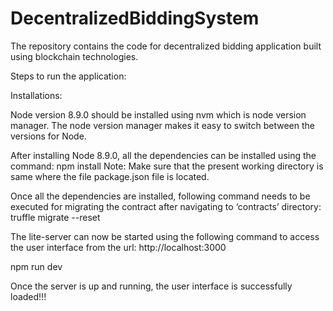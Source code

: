 # DecentralizedBiddingSystem
The repository contains the code for decentralized bidding application built using blockchain technologies.

Steps to run the application:

Installations:

Node version 8.9.0 should be installed using nvm which is node version manager. The node version manager makes it easy to switch between the versions for Node.

After installing Node 8.9.0, all the dependencies can be installed using the command:
npm install
Note: Make sure that the present working directory is same where the file package.json file is located.

Once all the dependencies are installed, following command needs to be executed for migrating the contract after navigating to ‘contracts’ directory:
truffle migrate --reset

The lite-server can now be started using the following command to access the user interface from the url: http://localhost:3000

npm run dev

Once the server is up and running, the user interface is successfully loaded!!!


